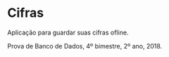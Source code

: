 # Cifras

Aplicação para guardar suas cifras ofline.

Prova de Banco de Dados, 4º bimestre, 2º ano, 2018.
